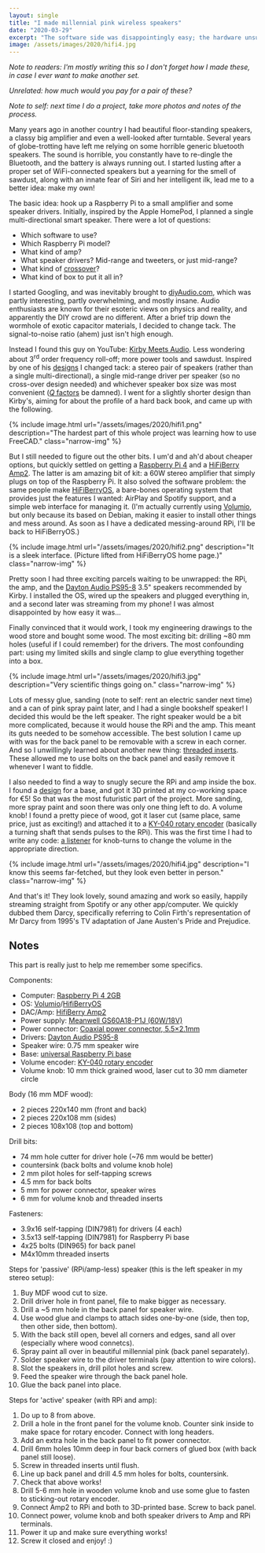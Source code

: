 ```yaml
---
layout: single
title: "I made millennial pink wireless speakers"
date: "2020-03-29"
excerpt: "The software side was disappointingly easy; the hardware unsurprisingly messy. They sound better than any smart speaker, and don't spy on me!"
image: /assets/images/2020/hifi4.jpg
---
```


*Note to readers: I'm mostly writing this so I don't forget how I made these, in case I ever want to make another set.*

*Unrelated: how much would you pay for a pair of these?*

*Note to self: next time I do a project, take more photos and notes of the process.*

Many years ago in another country I had beautiful floor-standing speakers, a classy big amplifier and even a well-looked after turntable. Several years of globe-trotting have left me relying on some horrible generic bluetooth speakers. The sound is horrible, you constantly have to re-dingle the Bluetooth, and the battery is always running out. I started lusting after a proper set of WiFi-connected speakers but a yearning for the smell of sawdust, along with an innate fear of Siri and her intelligent ilk, lead me to a better idea: make my own!

The basic idea: hook up a Raspberry Pi to a small amplifier and some speaker drivers. Initially, inspired by the Apple HomePod, I planned a single multi-directional smart speaker. There were a lot of questions:
- Which software to use?
- Which Raspberry Pi model?
- What kind of amp?
- What speaker drivers? Mid-range and tweeters, or just mid-range?
- What kind of [crossover](https://en.wikipedia.org/wiki/Audio_crossover)?
- What kind of box to put it all in?

I started Googling, and was inevitably brought to [diyAudio.com](https://www.diyaudio.com/), which was partly interesting, partly overwhelming, and mostly insane. Audio enthusiasts are known for their esoteric views on physics and reality, and apparently the DIY crowd are no different. After a brief trip down the wormhole of exotic capacitor materials, I decided to change tack. The signal-to-noise ratio (ahem) just isn't high enough.

Instead I found this guy on YouTube: [Kirby Meets Audio](https://www.youtube.com/channel/UCOuow_HIYmeaIqi42zVs3qg). Less wondering about 3<sup>rd</sup> order frequency roll-off; more power tools and sawdust. Inspired by one of his [designs](https://kmakits.com/collections/speaker-build-plans/products/mini-tower-speakers-diy-build-plans) I changed tack: a stereo pair of speakers (rather than a single multi-directional), a single mid-range driver per speaker (so no cross-over design needed) and whichever speaker box size was most convenient ([*Q* factors](https://en.wikipedia.org/wiki/Q_factor) be damned). I went for a slightly shorter design than Kirby's, aiming for about the profile of a hard back book, and came up with the following.

{% include image.html url="/assets/images/2020/hifi1.png" description="The hardest part of this whole project was learning how to use FreeCAD." class="narrow-img" %}

But I still needed to figure out the other bits. I um'd and ah'd about cheaper options, but quickly settled on getting a [Raspberry Pi 4](https://www.raspberrypi.org/products/raspberry-pi-4-model-b/) and a [HiFiBerry Amp2](https://www.hifiberry.com/shop/boards/hifiberry-amp2/). The latter is am amazing bit of kit: a 60W stereo amplifier that simply plugs on top of the Raspberry Pi. It also solved the software problem: the same people make [HiFiBerryOS](https://www.hifiberry.com/hifiberryos/), a bare-bones operating system that provides just the features I wanted: AirPlay and Spotify support, and a simple web interface for managing it. (I'm actually currently using [Volumio](https://volumio.org/), but only because its based on Debian, making it easier to install other things and mess around. As soon as I have a dedicated messing-around RPi, I'll be back to HiFiBerryOS.)

{% include image.html url="/assets/images/2020/hifi2.png" description="It is a sleek interface. (Picture lifted from HiFiBerryOS home page.)" class="narrow-img" %}

Pretty soon I had three exciting parcels waiting to be unwrapped: the RPi, the amp, and the [Dayton Audio PS95-8](https://www.parts-express.com/dayton-audio-ps95-8-3-1-2-point-source-full-range-driver-8-ohm--295-349) 3.5" speakers recommended by Kirby. I installed the OS, wired up the speakers and plugged everything in, and a second later was streaming from my phone! I was almost disappointed by how easy it was...

Finally convinced that it would work, I took my engineering drawings to the wood store and bought some wood. The most exciting bit: drilling ~80 mm holes (useful if I could remember) for the drivers. The most confounding part: using my limited skills and single clamp to glue everything together into a box.

{% include image.html url="/assets/images/2020/hifi3.jpg" description="Very scientific things going on." class="narrow-img" %}

Lots of messy glue, sanding (note to self: rent an electric sander next time) and a can of pink spray paint later, and I had a single bookshelf speaker! I decided this would be the left speaker. The right speaker would be a bit more complicated, because it would house the RPi and the amp. This meant its guts needed to be somehow accessible. The best solution I came up with was for the back panel to be removable with a screw in each corner. And so I unwillingly learned about another new thing: [threaded inserts](https://duckduckgo.com/?q=threaded+insert&iax=images&ia=images). These allowed me to use bolts on the back panel and easily remove it whenever I want to fiddle.

I also needed to find a way to snugly secure the RPi and amp inside the box. I found a [design](https://www.hifiberry.com/blog/a-universal-base-for-the-raspberry-pi/) for a base, and got it 3D printed at my co-working space for €5! So that was the most futuristic part of the project. More sanding, more spray paint and soon there was only one thing left to do. A volume knob! I found a pretty piece of wood, got it laser cut (same place, same price, just as exciting!) and attached it to a [KY-040 rotary encoder](https://duckduckgo.com/?q=ky-040&iax=images&ia=images) (basically a turning shaft that sends pulses to the RPi). This was the first time I had to write any code: [a listener](https://github.com/carderne/volumio-rotary-encoder) for knob-turns to change the volume in the appropriate direction.

{% include image.html url="/assets/images/2020/hifi4.jpg" description="I know this seems far-fetched, but they look even better in person." class="narrow-img" %}

And that's it! They look lovely, sound amazing and work so easily, happily streaming straight from Spotify or any other app/computer. We quickly dubbed them Darcy, specifically referring to Colin Firth's representation of Mr Darcy from 1995's TV adaptation of Jane Austen's Pride and Prejudice.

## Notes
This part is really just to help me remember some specifics.

Components:
- Computer: [Raspberry Pi 4 2GB](https://www.raspberrypi.org/products/raspberry-pi-4-model-b/)
- OS: [Volumio](https://volumio.org/)/[HifiBerryOS](https://www.hifiberry.com/hifiberryos/)
- DAC/Amp: [HifiBerry Amp2](https://www.hifiberry.com/shop/boards/hifiberry-amp2/)
- Power supply: [Meanwell GS60A18-P1J (60W/18V)](https://www.hifiberry.com/shop/accessories/meanwell-gs60a18-p1j/)
- Power connector: [Coaxial power connector, 5.5×2.1mm](https://www.hifiberry.com/shop/accessories/coaxial-power-connector-5-5x2-1mm/)
- Drivers: [Dayton Audio PS95-8](https://www.parts-express.com/dayton-audio-ps95-8-3-1-2-point-source-full-range-driver-8-ohm--295-349)
- Speaker wire: 0.75 mm speaker wire
- Base: [universal Raspberry Pi base](https://www.hifiberry.com/blog/a-universal-base-for-the-raspberry-pi/)
- Volume encoder: [KY-040 rotary encoder](https://duckduckgo.com/?q=ky-040&iax=images&ia=images)
- Volume knob: 10 mm thick grained wood, laser cut to 30 mm diameter circle

Body (16 mm MDF wood):
- 2 pieces 220x140 mm (front and back)
- 2 pieces 220x108 mm (sides)
- 2 pieces 108x108 (top and bottom)

Drill bits:
- 74 mm hole cutter for driver hole (~76 mm would be better)
- countersink (back bolts and volume knob hole)
- 2 mm pilot holes for self-tapping screws
- 4.5 mm for back bolts
- 5 mm for power connector, speaker wires
- 6 mm for volume knob and threaded inserts

Fasteners:
- 3.9x16 self-tapping (DIN7981) for drivers (4 each)
- 3.5x13 self-tapping (DIN7981) for Raspberry Pi base
- 4x25 bolts (DIN965) for back panel
- M4x10mm threaded inserts

Steps for 'passive' (RPi/amp-less) speaker (this is the left speaker in my stereo setup):
1. Buy MDF wood cut to size.
2. Drill driver hole in front panel, file to make bigger as necessary.
3. Drill a ~5 mm hole in the back panel for speaker wire.
4. Use wood glue and clamps to attach sides one-by-one (side, then top, then other side, then bottom).
5. With the back still open, bevel all corners and edges, sand all over (especially where wood connetcs).
6. Spray paint all over in beautiful millennial pink (back panel separately).
7. Solder speaker wire to the driver terminals (pay attention to wire colors).
8. Slot the speakers in, drill pilot holes and screw.
9. Feed the speaker wire through the back panel hole.
10. Glue the back panel into place.

Steps for 'active' speaker (with RPi and amp):
1. Do up to 8 from above.
2. Drill a hole in the front panel for the volume knob. Counter sink inside to make space for rotary encoder. Connect with long headers.
3. Add an extra hole in the back panel to fit power connector.
4. Drill 6mm holes 10mm deep in four back corners of glued box (with back panel still loose).
5. Screw in threaded inserts until flush.
6. Line up back panel and drill 4.5 mm holes for bolts, countersink.
7. Check that above works!
8. Drill 5-6 mm hole in wooden volume knob and use some glue to fasten to sticking-out rotary encoder.
8. Connect Amp2 to RPi and both to 3D-printed base. Screw to back panel.
9. Connect power, volume knob and both speaker drivers to Amp and RPi terminals.
10. Power it up and make sure everything works!
11. Screw it closed and enjoy! :)
